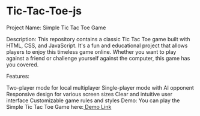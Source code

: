# Tic-Tac-Toe-js

Project Name: Simple Tic Tac Toe Game

Description:
This repository contains a classic Tic Tac Toe game built with HTML, CSS, and JavaScript. It's a fun and educational project that allows players to enjoy this timeless game online. Whether you want to play against a friend or challenge yourself against the computer, this game has you covered.

Features:

Two-player mode for local multiplayer
Single-player mode with AI opponent
Responsive design for various screen sizes
Clear and intuitive user interface
Customizable game rules and styles
Demo:
You can play the Simple Tic Tac Toe Game here:[ Demo Link](https://rutuj-kamewar.github.io/Tic-Tac-Toe-js/)
